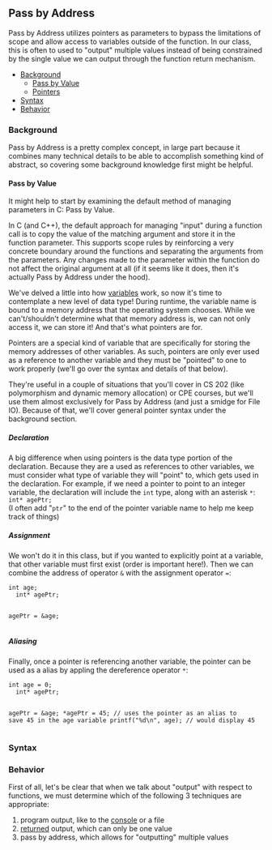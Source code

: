 <h2>Pass by Address</h2>
<p>
  Pass by Address utilizes pointers as parameters to bypass the limitations of scope and allow access to variables outside of the function. In our class, this is often to used to "output" multiple values instead of being constrained by the single value we can output through the function return mechanism.
</p>
<ul>
    <li><a href="#background">Background</a>
    <ul><li><a href="#value">Pass by Value</a></li>
        <li><a href="#pointers">Pointers</a></li></ul>
    <li><a href="#syntax">Syntax</a></li>
    <li><a href="#behavior">Behavior</a>
</ul>
<h3><a name="background">Background</a></h3>
<p>
  Pass by Address is a pretty complex concept, in large part because it combines many technical details to be able to accomplish something kind of abstract, so covering some background knowledge first might be helpful.
</p>
<h4><a name="value">Pass by Value</a></h4>
<p>It might help to start by examining the default method of managing parameters in C: Pass by Value.</p>
<p>
  In C (and C++), the default approach for managing "input" during a function call is to copy the value of the matching argument and store it in the function parameter. This supports scope rules by reinforcing a very concrete boundary around the functions and separating the arguments from the parameters. Any changes made to the parameter within the function do not affect the original argument at all (if it seems like it does, then it's actually Pass by Address under the hood).
</p>

<p>
  We've delved a little into how <a href="https://erinkeith.github.io/135/topics/variables#behavior">variables</a> work, so now it's time to contemplate a new level of data type! During runtime, the variable name is bound to a memory address that the operating system chooses. While we can't/shouldn't determine what that memory address is, we can not only access it, we can store it! And that's what pointers are for.
</p>
<p>
  Pointers are a special kind of variable that are specifically for storing the memory addresses of other variables. As such, pointers are only ever used as a reference to another variable and they must be "pointed" to one to work properly (we'll go over the syntax and details of that below).
</p>
<p>
  They're useful in a couple of situations that you'll cover in CS 202 (like polymorphism and dynamic memory allocation) or CPE courses, but we'll use them almost exclusively for Pass by Address (and just a smidge for File IO). Because of that, we'll cover general pointer syntax under the background section.
</p>
<h5>Declaration</h5>
<p>
  A big difference when using pointers is the data type portion of the declaration. Because they are a used as references to other variables, we must consider what type of variable they will "point" to, which gets used in the declaration. For example, if we need a pointer to point to an integer variable, the declaration will include the <code>int</code> type, along with an asterisk <code>*</code>:<br>
  <code>int* agePtr;</code><br>
  (I often add "<code>ptr</code>" to the end of the pointer variable name to help me keep track of things)
</p>
<h5>Assignment</h5>
<p>
  We won't do it in this class, but if you wanted to explicitly point at a variable, that other variable must first exist (order is important here!). Then we can combine the address of operator <code>&</code> with the assignment operator <code>=</code>:<br>
  <pre><code>int age;
  int* agePtr;

  agePtr = &age;</code></pre>
</p>
<h5>Aliasing</h5>
<p>
  Finally, once a pointer is referencing another variable, the pointer can be used as a alias by appling the dereference operator <code>*</code>:<br>
  <pre><code>int age = 0;
  int* agePtr;

  agePtr = &age;
  *agePtr = 45; // uses the pointer as an alias to save 45 in the age variable
  printf("%d\n", age); // would display 45
</code></pre>
</p>
<h3><a name="syntax">Syntax</a></h3>

<h3><a name="behavior">Behavior</a></h3>
<p>
  First of all, let's be clear that when we talk about "output" with respect to functions, we must determine which of the following 3 techniques are appropriate:
  <ol>
    <li>program output, like to the <a href="https://erinkeith.github.io/135/topics/formatted_io#printf">console</a> or a file</li>
    <li><a href="https://erinkeith.github.io/135/topics/functions#definition">returned</a> output, which can only be one value</li>
    <li>pass by address, which allows for "outputting" multiple values</li>
  </ol>
</p>
